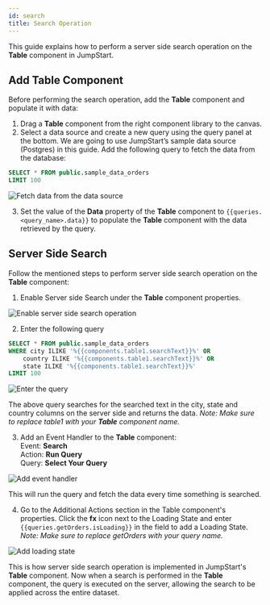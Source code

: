 ```yaml
---
id: search
title: Search Operation
---
```


This guide explains how to perform a server side search operation on the **Table** component in JumpStart.

<div style={{paddingTop:'24px'}}>

## Add Table Component

Before performing the search operation, add the **Table** component and populate it with data:

1. Drag a **Table** component from the right component library to the canvas.
2. Select a data source and create a new query using the query panel at the bottom. We are going to use JumpStart’s sample data source (Postgres) in this guide. Add the following query to fetch the data from the database:
    
```sql
SELECT * FROM public.sample_data_orders
LIMIT 100
```
    
<img className="screenshot-full" src="/img/widgets/table/serverside-operations/fetch-data-query.png" alt="Fetch data from the data source" />
    
3. Set the value of the **Data** property of the **Table** component to `{{queries.<query_name>.data}}` to populate the **Table** component with the data retrieved by the query.

</div>

<div style={{paddingTop:'24px'}}>

## Server Side Search

Follow the mentioned steps to perform server side search operation on the **Table** component:

1. Enable Server side Search under the **Table** component properties.
    
<img className="screenshot-full" src="/img/widgets/table/serverside-operations/search-property.png" alt="Enable server side search operation" />
    
2. Enter the following query
    
```sql
SELECT * FROM public.sample_data_orders
WHERE city ILIKE '%{{components.table1.searchText}}%' OR
    country ILIKE '%{{components.table1.searchText}}%' OR
    state ILIKE '%{{components.table1.searchText}}%'
LIMIT 100
```
    
<img className="screenshot-full" src="/img/widgets/table/serverside-operations/search-query.png" alt="Enter the query" />
    
The above query searches for the searched text in the city, state and country columns on the server side and returns the data. *Note: Make sure to replace table1 with your **Table** component name.*
    
3. Add an Event Handler to the **Table** component:<br/>
    Event: **Search**<br/>
    Action: **Run Query**   
    Query: **Select Your Query**<br/>
    
<img className="screenshot-full" src="/img/widgets/table/serverside-operations/search-eh.png" alt="Add event handler" />
    
This will run the query and fetch the data every time something is searched.
    
4. Go to the Additional Actions section in the Table component's properties. Click the **fx** icon next to the Loading State and enter `{{queries.getOrders.isLoading}}` in the field to add a Loading State. *Note: Make sure to replace getOrders with your query name.*
    
<img className="screenshot-full" src="/img/widgets/table/serverside-operations/search-loading.png" alt="Add loading state" />

This is how server side search operation is implemented in JumpStart's **Table** component. Now when a search is performed in the **Table** component, the query is executed on the server, allowing the search to be applied across the entire dataset.

</div>
